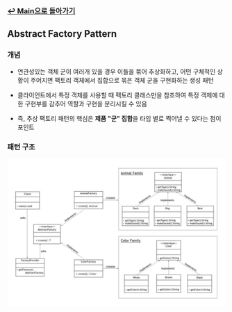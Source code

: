 ### [↩︎ Main으로 돌아가기](../../README.md)

## Abstract Factory Pattern

### 개념

- 연관성있는 객체 군이 여러개 있을 경우 이들을 묶어 추상화하고, 어떤 구체적인 상황이 주어지면 팩토리 객체에서 집합으로 묶은 객체 군을 구현화하는 생성 패턴

- 클라이언트에서 특정 객체를 사용할 때 팩토리 클래스만을 참조하여 특정 객체에 대한 구현부를 감추어 역할과 구현을 분리시킬 수 있음

- 즉, 추상 팩토리 패턴의 핵심은 **제품 "군" 집합**을 타입 별로 찍어낼 수 있다는 점이 포인트

### 패턴 구조

<div align="center">
  <img src="../../image/abstract_factory.png">
</div>
